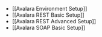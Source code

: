 - [[Avalara Environment Setup]]
- [[Avalara REST Basic Setup]]
- [[Avalara REST Advanced Setup]]
- [[Avalara SOAP Basic Setup]]
